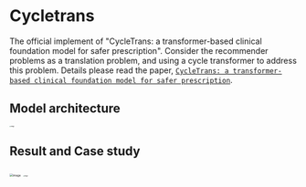 # Cycletrans
The official implement of "CycleTrans: a transformer-based clinical foundation model for safer prescription".
Consider the recommender problems as a translation problem, and using a cycle transformer to address this problem. Details please read the paper, [`CycleTrans: a transformer-based clinical foundation model for safer prescription`]().

## Model architecture
<img src="https://github.com/Undefeated-man/Cycletrans/assets/51683546/6e876f4d-2637-4a7c-b318-202a63306d53" alt="image" style="zoom:15%;" />

## Result and Case study
<img src="https://github.com/Undefeated-man/Cycletrans/assets/51683546/f346c65c-a038-47e7-a017-d15e41a06087" alt="image" style="zoom:35%;" />

<img src="https://github.com/Undefeated-man/Cycletrans/assets/51683546/337dafc3-7024-4aa1-bd8a-558f6239cd6e" alt="image" style="zoom:15%;" />
